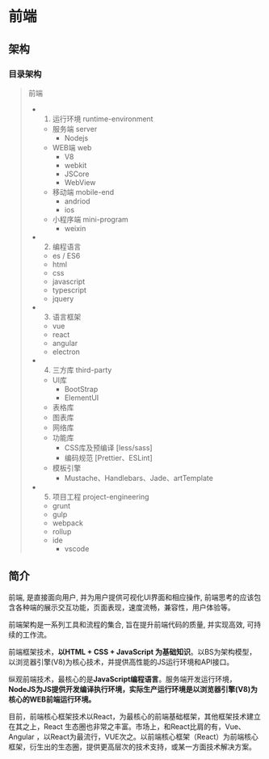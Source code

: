# 前端

## 架构

### 目录架构

> 前端
>
>   - 01. 运行环境   runtime-environment
>     - 服务端       server
>       - Nodejs
>     - WEB端        web
>       - V8
>       - webkit
>       - JSCore
>       - WebView
>     - 移动端        mobile-end
>       - andriod
>       - ios
>     - 小程序端      mini-program
>       - weixin
>   - 02. 编程语言
>     - es / ES6
>     - html
>     - css
>     - javascript
>     - typescript
>     - jquery
>   - 03. 语言框架
>     - vue
>     - react
>     - angular
>     - electron
>   - 04. 三方库  third-party
>     - UI库
>       - BootStrap
>       - ElementUI
>     - 表格库
>     - 图表库
>     - 网络库
>     - 功能库
>       - CSS库及预编译 [less/sass]
>       - 编码规范 [Prettier、ESLint]
>     - 模板引擎
>       - Mustache、Handlebars、Jade、artTemplate
>   - 05. 项目工程   project-engineering
>     - grunt
>     - gulp
>     - webpack
>     - rollup
>     - ide
>       - vscode

## 简介

前端, 是直接面向用户, 并为用户提供可视化UI界面和相应操作, 前端思考的应该包含各种端的展示交互功能，页面表现，速度流畅，兼容性，用户体验等。

前端架构是一系列工具和流程的集合, 旨在提升前端代码的质量, 并实现高效, 可持续的工作流。

前端框架技术，**以HTML + CSS + JavaScript 为基础知识**。以BS为架构模型，以浏览器引擎(V8)为核心技术，并提供高性能的JS运行环境和API接口。

纵观前端技术，最核心的是**JavaScript编程语言**。服务端开发运行环境，**NodeJS为JS提供开发编译执行环境，实际生产运行环境是以浏览器引擎(V8)为核心的WEB前端运行环境。**

目前，前端核心框架技术以React，为最核心的前端基础框架，其他框架技术建立在其之上，React 生态圈也非常之丰富。市场上，和React比肩的有，Vue、Angular ，以React为最流行，VUE次之。以前端核心框架（React）为前端核心框架，衍生出的生态圈，提供更高层次的技术支持，或某一方面技术解决方案。


